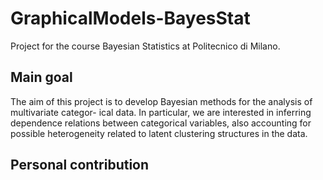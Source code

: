 # GraphicalModels-BayesStat
Project for the course Bayesian Statistics at Politecnico di Milano.

## Main goal
The aim of this project is to develop Bayesian methods for the analysis of multivariate categor-
ical data. In particular, we are interested in inferring dependence relations between categorical
variables, also accounting for possible heterogeneity related to latent clustering structures in the
data.

## Personal contribution
